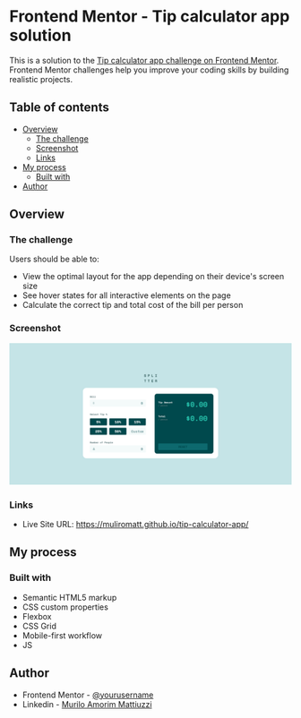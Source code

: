 # Frontend Mentor - Tip calculator app solution

This is a solution to the [Tip calculator app challenge on Frontend Mentor](https://www.frontendmentor.io/challenges/tip-calculator-app-ugJNGbJUX). Frontend Mentor challenges help you improve your coding skills by building realistic projects.

## Table of contents

- [Overview](#overview)
  - [The challenge](#the-challenge)
  - [Screenshot](#screenshot)
  - [Links](#links)
- [My process](#my-process)
  - [Built with](#built-with)
- [Author](#author)

## Overview

### The challenge

Users should be able to:

- View the optimal layout for the app depending on their device's screen size
- See hover states for all interactive elements on the page
- Calculate the correct tip and total cost of the bill per person

### Screenshot

![](./mySolution.png)

### Links

- Live Site URL: https://muliromatt.github.io/tip-calculator-app/

## My process

### Built with

- Semantic HTML5 markup
- CSS custom properties
- Flexbox
- CSS Grid
- Mobile-first workflow
- JS 

## Author

- Frontend Mentor - [@yourusername](https://www.frontendmentor.io/profile/yourusername)
- Linkedin - [Murilo Amorim Mattiuzzi](https://www.linkedin.com/in/murilo-amorim-mattiuzzi-6589752ab/)